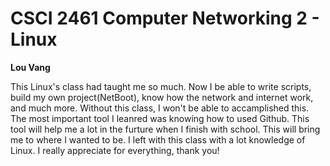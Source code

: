 # CSCI 2461 Computer Networking 2 - Linux 
**Lou Vang**

This Linux's class had taught me so much. Now I be able to write scripts, build my own project(NetBoot), know how the network and internet work, and much more. Without this class, I won't be able to accamplished this. The most important tool I leanred was knowing how to used Github. This tool will help me a lot in the furture when I finish with school. This will bring me to where I wanted to be. I left with this class with a lot knowledge of Linux. I really appreciate for everything, thank you!
